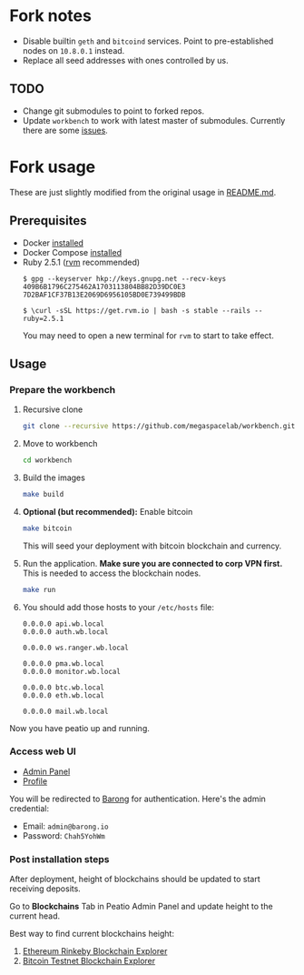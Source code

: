 # Fork notes
- Disable builtin `geth` and `bitcoind` services.
  Point to pre-established nodes on `10.8.0.1` instead.
- Replace all seed addresses with ones controlled by us.

## TODO
- Change git submodules to point to forked repos.
- Update `workbench` to work with latest master of submodules.
  Currently there are some [issues](https://github.com/rubykube/workbenchissues/245).

# Fork usage
These are just slightly modified from the original usage in [README.md](README.md#Usage). 

## Prerequisites

- Docker [installed](https://docs.docker.com/engine/installation/)
- Docker Compose [installed](https://docs.docker.com/compose/install/)
- Ruby 2.5.1 ([rvm](https://rvm.io/) recommended)
  ```
  $ gpg --keyserver hkp://keys.gnupg.net --recv-keys 409B6B1796C275462A1703113804BB82D39DC0E3 7D2BAF1CF37B13E2069D6956105BD0E739499BDB

  $ \curl -sSL https://get.rvm.io | bash -s stable --rails --ruby=2.5.1
  ```
  You may need to open a new terminal for `rvm` to start to take effect. 

## Usage

### Prepare the workbench

1. Recursive clone

   ```sh
   git clone --recursive https://github.com/megaspacelab/workbench.git
   ```

1. Move to workbench

   ```sh
   cd workbench
   ```

1. Build the images

   ```sh
   make build
   ```

1. **Optional (but recommended):** Enable bitcoin

   ```sh
   make bitcoin
   ```

   This will seed your deployment with bitcoin blockchain and currency.

1. Run the application.
   **Make sure you are connected to corp VPN first.**
   This is needed to access the blockchain nodes.

   ```sh
   make run
   ```

1. You should add those hosts to your `/etc/hosts` file:

   ```
   0.0.0.0 api.wb.local
   0.0.0.0 auth.wb.local
   
   0.0.0.0 ws.ranger.wb.local
   
   0.0.0.0 pma.wb.local
   0.0.0.0 monitor.wb.local
   
   0.0.0.0 btc.wb.local
   0.0.0.0 eth.wb.local
   
   0.0.0.0 mail.wb.local
   ```

Now you have peatio up and running.

### Access web UI
- [Admin Panel](http://api.wb.local/admin)
- [Profile](http://api.wb.local/settings)

You will be redirected to [Barong](http://auth.wb.local/) for authentication. Here's the admin credential:
- Email: `admin@barong.io`
- Password: `Chah5YohWm`

### Post installation steps

After deployment, height of blockchains should be updated to start receiving deposits.

Go to **Blockchains** Tab in Peatio Admin Panel and update height to the current head.

Best way to find current blockchains height:

1. [Ethereum Rinkeby Blockchain Explorer](https://rinkeby.etherscan.io)
2. [Bitcoin Testnet Blockchain Explorer](https://testnet.blockchain.info)
